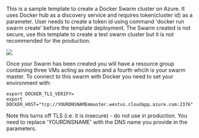 This is a sample template to create a Docker Swarm cluster on Azure. It uses Docker hub as a discovery service and requires token(cluster id) as a parameter. User needs to create a token id using command 'docker run swarm create' before the template deployment. The Swarm created is not secure, use this template to create a test swarm cluster but it is not recommended for the production.

<a href="https://portal.azure.com/#create/Microsoft.Template/uri/https%3A%2F%2Fraw.githubusercontent.com%2FAzure%2Fazure-quickstart-templates%2Fmaster%2Fdocker-swarm-cluster-simple%2Fazuredeploy.json" target="_blank">
    <img src="http://azuredeploy.net/deploybutton.png"/>
</a>

Once your Swarm has been created you will have a resource group containing three VMs acting as nodes and a fourth whcih is your swarm master. To connect to this swarm with Docker you need to set your environment with:

```
export DOCKER_TLS_VERIFY=
export DOCKER_HOST="tcp://YOURDNSNAMEmmaster.westus.cloudapp.azure.com:2376"
```

Note this turns off TLS (i.e. it is insecure) - do not use in production. You need to replace 'YOURDNSNAME' with the DNS name you provide in the parameters.
